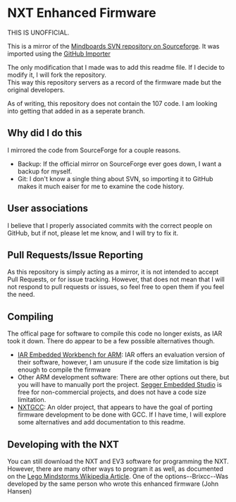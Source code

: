 # NXT Enhanced Firmware

THIS IS UNOFFICIAL. 

This is a mirror of the [Mindboards SVN repository on Sourceforge](https://sourceforge.net/projects/mindboards/). 
It was imported using the [GitHub Importer](https://docs.github.com/en/github/importing-your-projects-to-github/importing-source-code-to-github)

The only modification that I made was to add this readme file. If I decide to modify it, I will fork the repository.  
This way this repository servers as a record of the firmware made but the original developers. 

As of writing, this repository does not contain the 107 code. I am looking into getting that added in as a seperate branch. 


## Why did I do this

I mirrored the code from SourceForge for a couple reasons. 
- Backup: If the official mirror on SourceForge ever goes down, I want a backup for myself. 
- Git: I don't know a single thing about SVN, so importing it to GitHub makes it much eaiser for me to examine the code history.

## User associations

I believe that I properly associated commits with the correct people on GitHub, but if not, please let me know, and I will try to fix it. 

## Pull Requests/Issue Reporting

As this repository is simply acting as a mirror, it is not intended to accept Pull Requests, or for issue tracking. However, that does not mean that I will not
respond to pull requests or issues, so feel free to open them if you feel the need. 

## Compiling

The offical page for software to compile this code no longer exists, as IAR took it down. There do appear to be a few possible alternatives though. 
- [IAR Embedded Workbench for ARM](https://www.iar.com/iar-embedded-workbench/#!?architecture=Arm): IAR offers an evaluation version of their software, however, I am unusure if the code size limitation is big enough to compile the firmware
- Other ARM development software: There are other options out there, but you will have to manually port the project. [Segger Embedded Studio](https://www.segger.com/products/development-tools/embedded-studio/) is 
  free for non-commercial projects, and does not have a code size limitation. 
- [NXTGCC](http://nxtgcc.sourceforge.net/): An older project, that appears to have the goal of porting firmware development to be done with GCC. 
If I have time, I will explore some alternatives and add documentation to this readme. 

## Developing with the NXT

You can still download the NXT and EV3 software for programming the NXT. However, there are many other ways to program it as well, as documented on the [Lego Mindstorms
Wikipedia Article](https://en.wikipedia.org/wiki/Lego_Mindstorms_NXT). One of the options--Brixcc--Was developed by the same person who wrote this enhanced firmware (John Hansen)
